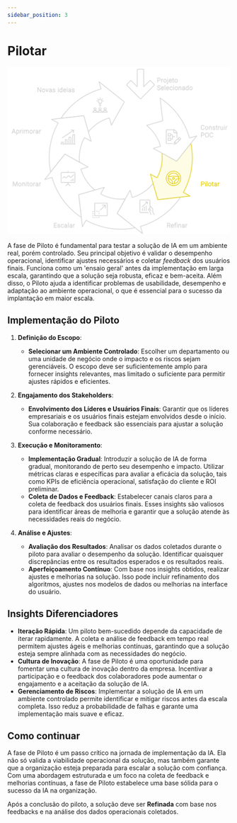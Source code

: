 ```yaml
---
sidebar_position: 3
---
```

# Pilotar
![Fluxo adoção da IA - Implementar - Piloto](./ciclo/ciclo-implementar-pilotar.svg)

A fase de Piloto é fundamental para testar a solução de IA em um ambiente real, porém controlado. Seu principal objetivo é validar o desempenho operacional, identificar ajustes necessários e coletar *feedback* dos usuários finais. Funciona como um 'ensaio geral' antes da implementação em larga escala, garantindo que a solução seja robusta, eficaz e bem-aceita. Além disso, o Piloto ajuda a identificar problemas de usabilidade, desempenho e adaptação ao ambiente operacional, o que é essencial para o sucesso da implantação em maior escala.

## Implementação do Piloto

1. **Definição do Escopo**:
   - **Selecionar um Ambiente Controlado**: Escolher um departamento ou uma unidade de negócio onde o impacto e os riscos sejam gerenciáveis. O escopo deve ser suficientemente amplo para fornecer insights relevantes, mas limitado o suficiente para permitir ajustes rápidos e eficientes.

2. **Engajamento dos Stakeholders**:
   - **Envolvimento dos Líderes e Usuários Finais**: Garantir que os líderes empresariais e os usuários finais estejam envolvidos desde o início. Sua colaboração e feedback são essenciais para ajustar a solução conforme necessário.

3. **Execução e Monitoramento**:
   - **Implementação Gradual**: Introduzir a solução de IA de forma gradual, monitorando de perto seu desempenho e impacto. Utilizar métricas claras e específicas para avaliar a eficácia da solução, tais como KPIs de eficiência operacional, satisfação do cliente e ROI preliminar.
   - **Coleta de Dados e Feedback**: Estabelecer canais claros para a coleta de feedback dos usuários finais. Esses insights são valiosos para identificar áreas de melhoria e garantir que a solução atende às necessidades reais do negócio.

4. **Análise e Ajustes**:
   - **Avaliação dos Resultados**: Analisar os dados coletados durante o piloto para avaliar o desempenho da solução. Identificar quaisquer discrepâncias entre os resultados esperados e os resultados reais.
   - **Aperfeiçoamento Contínuo**: Com base nos insights obtidos, realizar ajustes e melhorias na solução. Isso pode incluir refinamento dos algoritmos, ajustes nos modelos de dados ou melhorias na interface do usuário.

## Insights Diferenciadores
- **Iteração Rápida**: Um piloto bem-sucedido depende da capacidade de iterar rapidamente. A coleta e análise de feedback em tempo real permitem ajustes ágeis e melhorias contínuas, garantindo que a solução esteja sempre alinhada com as necessidades do negócio.
- **Cultura de Inovação**: A fase de Piloto é uma oportunidade para fomentar uma cultura de inovação dentro da empresa. Incentivar a participação e o feedback dos colaboradores pode aumentar o engajamento e a aceitação da solução de IA.
- **Gerenciamento de Riscos**: Implementar a solução de IA em um ambiente controlado permite identificar e mitigar riscos antes da escala completa. Isso reduz a probabilidade de falhas e garante uma implementação mais suave e eficaz.

## Como continuar
A fase de Piloto é um passo crítico na jornada de implementação da IA. Ela não só valida a viabilidade operacional da solução, mas também garante que a organização esteja preparada para escalar a solução com confiança. Com uma abordagem estruturada e um foco na coleta de feedback e melhorias contínuas, a fase de Piloto estabelece uma base sólida para o sucesso da IA na organização.

Após a conclusão do piloto, a solução deve ser **Refinada** com base nos feedbacks e na análise dos dados operacionais coletados.